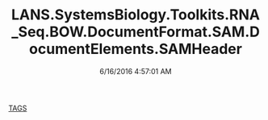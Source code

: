 ﻿---
title: LANS.SystemsBiology.Toolkits.RNA_Seq.BOW.DocumentFormat.SAM.DocumentElements.SAMHeader
date: 6/16/2016 4:57:01 AM
---

[TAGS](T-LANS.SystemsBiology.Toolkits.RNA_Seq.BOW.DocumentFormat.SAM.DocumentElements.SAMHeader.TAGS.html)
